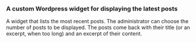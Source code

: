 ### A custom Wordpress widget for displaying the latest posts

A widget that lists the most recent posts. The administrator can choose the number of posts to be displayed. The posts come back with their title (or an excerpt, when too long) and an excerpt of their content.
